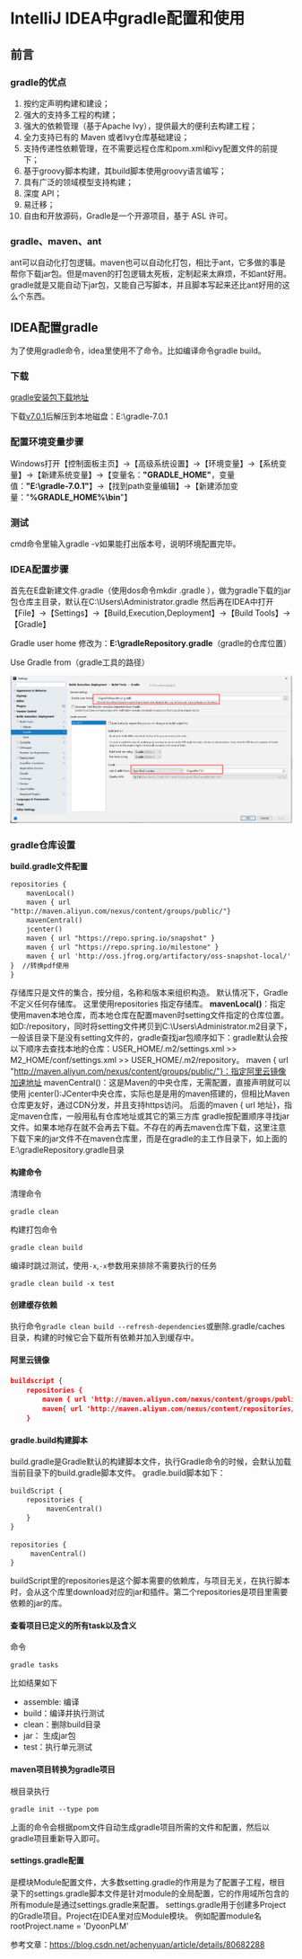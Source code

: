 # IntelliJ IDEA中gradle配置和使用

## 前言

### gradle的优点

1. 按约定声明构建和建设； 
2. 强大的支持多工程的构建； 
3. 强大的依赖管理（基于Apache Ivy），提供最大的便利去构建工程； 
4. 全力支持已有的 Maven 或者Ivy仓库基础建设； 
5. 支持传递性依赖管理，在不需要远程仓库和pom.xml和ivy配置文件的前提下； 
6. 基于groovy脚本构建，其build脚本使用groovy语言编写； 
7. 具有广泛的领域模型支持构建； 
8. 深度 API； 
9. 易迁移； 
10. 自由和开放源码，Gradle是一个开源项目，基于 ASL 许可。

### gradle、maven、ant

ant可以自动化打包逻辑。maven也可以自动化打包，相比于ant，它多做的事是帮你下载jar包。但是maven的打包逻辑太死板，定制起来太麻烦，不如ant好用。gradle就是又能自动下jar包，又能自己写脚本，并且脚本写起来还比ant好用的这么个东西。



## IDEA配置gradle

为了使用gradle命令，idea里使用不了命令。比如编译命令gradle build。

### 下载

[gradle安装包下载地址](https://gradle.org/releases/)

下载[v7.0.1](https://gradle.org/next-steps/?version=7.0.1&format=bin)后解压到本地磁盘：E:\gradle-7.0.1

### 配置环境变量步骤

Windows打开【控制面板主页】->【高级系统设置】->【环境变量】->【系统变量】->【新建系统变量】->【变量名：**"GRADLE_HOME"**，变量值：**"E:\gradle-7.0.1"**】->【找到path变量编辑】->【新建添加变量："**%GRADLE_HOME%\bin**"】

### 测试

cmd命令里输入gradle -v如果能打出版本号，说明环境配置完毕。

### IDEA配置步骤

首先在E盘新建文件.gradle（使用dos命令mkdir .gradle ），做为gradle下载的jar包仓库主目录，默认在C:\Users\Administrator\.gradle
然后再在IDEA中打开【File】->【Settings】->【Build,Execution,Deployment】->【Build Tools】->【Gradle】

Gradle user home 修改为：**E:\gradleRepository\.gradle**（gradle的仓库位置）

Use Gradle from（gradle工具的路径）

<img src="images\image-20210801234024206.png" alt="image-20210801234024206" style="zoom:100%;" />



### gradle仓库设置

**build.gradle文件配置**

```
repositories {
    mavenLocal()
    maven { url "http://maven.aliyun.com/nexus/content/groups/public/"}
    mavenCentral()
    jcenter()
    maven { url "https://repo.spring.io/snapshot" }
    maven { url "https://repo.spring.io/milestone" }
    maven { url 'http://oss.jfrog.org/artifactory/oss-snapshot-local/' }  //转换pdf使用
}
```

存储库只是文件的集合，按分组，名称和版本来组织构造。 默认情况下，Gradle不定义任何存储库。 这里使用repositories 指定存储库。
**mavenLocal()**：指定使用maven本地仓库，而本地仓库在配置maven时setting文件指定的仓库位置。如<localRepository>D:/repository</localRepository>，同时将setting文件拷贝到C:\Users\Administrator\.m2目录下，一般该目录下是没有setting文件的，gradle查找jar包顺序如下：gradle默认会按以下顺序去查找本地的仓库：USER_HOME/.m2/settings.xml >> M2_HOME/conf/settings.xml >> USER_HOME/.m2/repository。 
maven { url "http://maven.aliyun.com/nexus/content/groups/public/"}：指定阿里云镜像加速地址 
mavenCentral()：这是Maven的中央仓库，无需配置，直接声明就可以使用 
jcenter():JCenter中央仓库，实际也是是用的maven搭建的，但相比Maven仓库更友好，通过CDN分发，并且支持https访问。 
后面的maven { url 地址}，指定maven仓库，一般用私有仓库地址或其它的第三方库 
gradle按配置顺序寻找jar文件。如果本地存在就不会再去下载。不存在的再去maven仓库下载，这里注意下载下来的jar文件不在maven仓库里，而是在gradle的主工作目录下，如上面的E:\gradleRepository\.gradle目录 

#### 构建命令

清理命令

```
gradle clean
```

构建打包命令

```
gradle clean build
```

编译时跳过测试，使用`-x`,`-x`参数用来排除不需要执行的任务

```
gradle clean build -x test
```

#### 创建缓存依赖

执行命令`gradle clean build --refresh-dependencies`或删除.gradle/caches目录，构建的时候它会下载所有依赖并加入到缓存中。

#### 阿里云镜像

```json
buildscript {
    repositories {
        maven { url 'http://maven.aliyun.com/nexus/content/groups/public/' }
        maven{ url 'http://maven.aliyun.com/nexus/content/repositories/jcenter'}
    }
```

#### gradle.build构建脚本

build.gradle是Gradle默认的构建脚本文件，执行Gradle命令的时候，会默认加载当前目录下的build.gradle脚本文件。 
gradle.build脚本如下：

```
buildScript {
    repositories {
         mavenCentral()
    }
}

repositories {
     mavenCentral()
}
```

buildScript里的repositories是这个脚本需要的依赖库，与项目无关，在执行脚本时，会从这个库里download对应的jar和插件。第二个repositories是项目里需要依赖的jar的库。

#### 查看项目已定义的所有task以及含义

命令

```
gradle tasks
```

比如结果如下

- assemble: 编译
- build：编译并执行测试
- clean：删除build目录
- jar： 生成jar包
- test：执行单元测试

#### maven项目转换为gradle项目

根目录执行

```
gradle init --type pom
```

上面的命令会根据pom文件自动生成gradle项目所需的文件和配置，然后以gradle项目重新导入即可。

#### settings.gradle配置

是模块Module配置文件，大多数setting.gradle的作用是为了配置子工程，根目录下的settings.gradle脚本文件是针对module的全局配置，它的作用域所包含的所有module是通过settings.gradle来配置。 
settings.gradle用于创建多Project的Gradle项目。Project在IDEA里对应Module模块。 
例如配置module名rootProject.name = 'DyoonPLM'


参考文章：https://blog.csdn.net/achenyuan/article/details/80682288